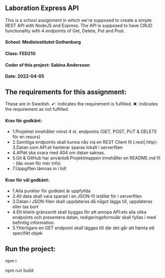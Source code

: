 ## Laboration Express API

This is a school assignment in which we're supposed to create a simple REST API with NodeJS and Express. The API is supposed to have CRUD functionality with 4 endpoints of Get, Delete, Put and Post. 

#### School: Medieinstitutet Gothenburg
#### Class: FED21G
#### Coder of this project: Sabina Andersson
#### Date: 2022-04-05 


## The requirements for this assignment:
These are in Swedish. 
✔: indicates the requirement is fulfilled.
✖: Indicates the requirement as not fulfilled.

#### Krav för godkänt:
- 1.Projektet innehåller minst 4 st. endpoints (GET, POST, PUT & DELETE för en resurs)
- 2.Samtliga endpoints skall kunna nås via en REST Client fil (.rest|.http)- 3.Datan som API:et hanterar sparas lokalt i serverfilen
- 4.APIét ska svara med 404 om datan saknas.
- 5.Git & GitHub har använts6.Projektmappen innehåller en README.md fil - (läs ovan för mer info)
- 7.Uppgiften lämnas in i tid!

#### Krav för väl godkänt:
- 1.Alla punkter för godkänt är uppfyllda
- 2.All data skall vara sparad i en JSON-fil istället för i serverfilen
- 3.Datan i JSON-filen skall uppdateras då något läggs till, uppdateras eller tas bort
- 4.Ett klient-gränssnitt skall byggas för att anropa API:ets alla olika endpoints och presentera datan, redigeringsformulär skall fyllas i med befintlig information.
- 5.Ytterligare en GET endpoint skall läggas till där det går att hämta ett specifikt objek

## Run the project:


npm i

npm run build
